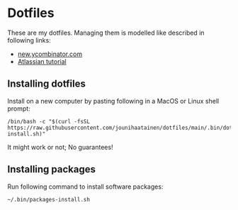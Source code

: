 # Dotfiles

These are my dotfiles. Managing them is modelled like described in following
links:

- [new.ycombinator.com](https://news.ycombinator.com/item?id=11070797)
- [Atlassian tutorial](https://www.atlassian.com/git/tutorials/dotfiles)


## Installing dotfiles

Install on a new computer by pasting following in a MacOS or Linux shell
prompt:

    /bin/bash -c "$(curl -fsSL https://raw.githubusercontent.com/jounihaatainen/dotfiles/main/.bin/dotfiles-install.sh)"

It might work or not; No guarantees!


## Installing packages

Run following command to install software packages:

    ~/.bin/packages-install.sh

